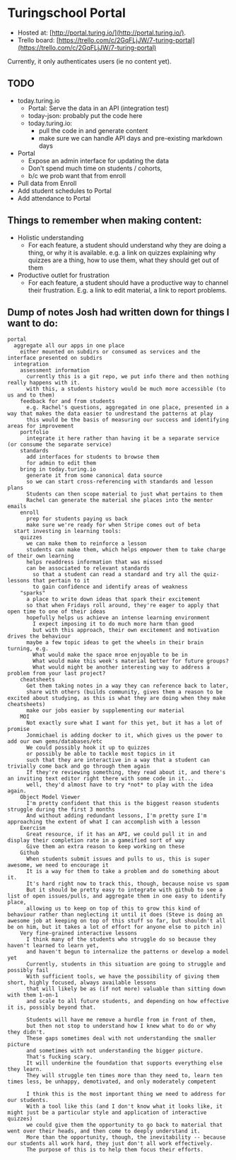 Turingschool Portal
===================

* Hosted at: [http://portal.turing.io/](http://portal.turing.io/).
* Trello board: [https://trello.com/c/2GqFLjJW/7-turing-portal](https://trello.com/c/2GqFLjJW/7-turing-portal)

Currently, it only authenticates users (ie no content yet).

TODO
----

* today.turing.io
  * Portal: Serve the data in an API (integration test)
  * today-json: probably put the code here
  * today.turing.io:
    * pull the code in and generate content
    * make sure we can handle API days and pre-existing markdown days
* Portal
  * Expose an admin interface for updating the data
  * Don't spend much time on students / cohorts,
  * b/c we prob want that from enroll
* Pull data from Enroll
* Add student schedules to Portal
* Add attendance to Portal

Things to remember when making content:
---------------------------------------

* Holistic understanding
  * For each feature, a student should understand why they are doing a thing,
    or why it is available. e.g. a link on quizzes explaining why quizzes are a thing,
    how to use them, what they should get out of them
* Productive outlet for frustration
  * For each feature, a student should have a productive way to channel their frustration.
    E.g. a link to edit material, a link to report problems.

Dump of notes Josh had written down for things I want to do:
------------------------------------------------------------

```
portal
  aggregate all our apps in one place
    either mounted on subdirs or consumed as services and the interface presented on subdirs
  integration
    assessment information
      currently this is a git repo, we put info there and then nothing really happens with it.
      with this, a students history would be much more accessible (to us and to them)
    feedback for and from students
      e.g. Rachel's questions, aggregated in one place, presented in a way that makes the data easier to undrestand the patterns at play
      this would be the basis of measuring our success and identifying areas for improvement
    portfolio
      integrate it here rather than having it be a separate service (or consume the separate service)
    standards
      add interfaces for students to browse them
      for admin to edit them
    bring in today.turing.io
      generate it from some canonical data source
      so we can start cross-referencing with standards and lesson plans
      Students can then scope material to just what pertains to them
      Rachel can generate the material she places into the mentor emails
    enroll
      prep for students paying us back
      make sure we're ready for when Stripe comes out of beta
  start investing in learning tools:
    quizzes
      we can make them to reinforce a lesson
      students can make them, which helps empower them to take charge of their own learning
      helps readdress information that was missed
      can be associated to relevant standards
        so that a student can read a standard and try all the quiz-lessons that pertain to it
        to gain confidence and identify areas of weakness
    "sparks"
      a place to write down ideas that spark their excitement
      so that when Fridays roll around, they're eager to apply that open time to one of their ideas
      hopefully helps us achieve an intense learning environment
        I expect imposing it to do much more harm than good
        but with this approach, their own excitement and motivation drives the behaviour
      maybe a few topic ideas to get the wheels in their brain turning, e.g.
        What would make the space mroe enjoyable to be in
        What would make this week's material better for future groups?
        What would might be another interesting way to address a problem from your last project?
    cheatsheets
      Get them taking notes in a way they can reference back to later,
      share with others (builds community, gives them a reason to be excited about studying, as this is what they are doing when they make cheatsheets)
      make our jobs easier by supplementing our material
    MOI
      Not exactly sure what I want for this yet, but it has a lot of promise
      Jonmichael is adding docker to it, which gives us the power to add our own gems/databases/etc
      We could possibly hook it up to quizzes
      or possibly be able to tackle most topics in it
      such that they are interactive in a way that a student can trivially come back and go through them again
      If they're reviewing something, they read about it, and there's an inviting text editor right there with some code in it...
      well, they'd almost have to try *not* to play with the idea again.
    Object Model Viewer
      I'm pretty confident that this is the biggest reason students struggle during the first 3 months
      And without adding redundant lessons, I'm pretty sure I'm approaching the extent of what I can accomplish with a lesson
    Exercism
      Great resource, if it has an API, we could pull it in and display their completion rate in a gameified sort of way
      Give them an extra reason to keep working on these
    Github
      When students submit issues and pulls to us, this is super awesome, we need to encourage it
      It is a way for them to take a problem and do something about it.
      It's hard right now to track this, though, because noise vs spam
      But it should be pretty easy to integrate with github to see a list of open issues/pulls, and aggregate them in one easy to identify place,
      allowing us to keep on top of this to grow this kind of behaviour rather than neglecting it until it does (Steve is doing an awesome job at keeping on top of this stuff so far, but shouldn't all be on him, but it takes a lot of effort for anyone else to pitch in)
    Very fine-grained interactive lessons
      I think many of the students who struggle do so because they haven't learned to learn yet,
      and haven't begun to internalize the patterns or develop a model yet
      Currently, students in this situation are going to struggle and possibly fail
      With sufficient tools, we have the possibility of giving them short, highly focused, always available lessons
      that will likely be as (if not more) valuable than sitting down with them 1-on-1
      and scale to all future students, and depending on how effective it is, possibly beyond that.

      Students will have me remove a hurdle from in front of them,
      but then not stop to understand how I knew what to do or why they didn't.
      These gaps sometimes deal with not understanding the smaller picture
      and sometimes with not understanding the bigger picture.
      That's fucking scary.
      It will undermine the foundation that supports everything else they learn.
      They will struggle ten times more than they need to, learn ten times less, be unhappy, demotivated, and only moderately competent

      I think this is the most important thing we need to address for our students.
      With a tool like this (and I don't know what it looks like, it might just be a particular style and application of interactive quizzes)
      we could give them the opportunity to go back to material that went over their heads, and then come to deeply understand it.
      More than the opportunity, though, the inevitability -- because our students all work hard, they just don't all work effectively.
      The purpose of this is to help them focus their efforts.
```
